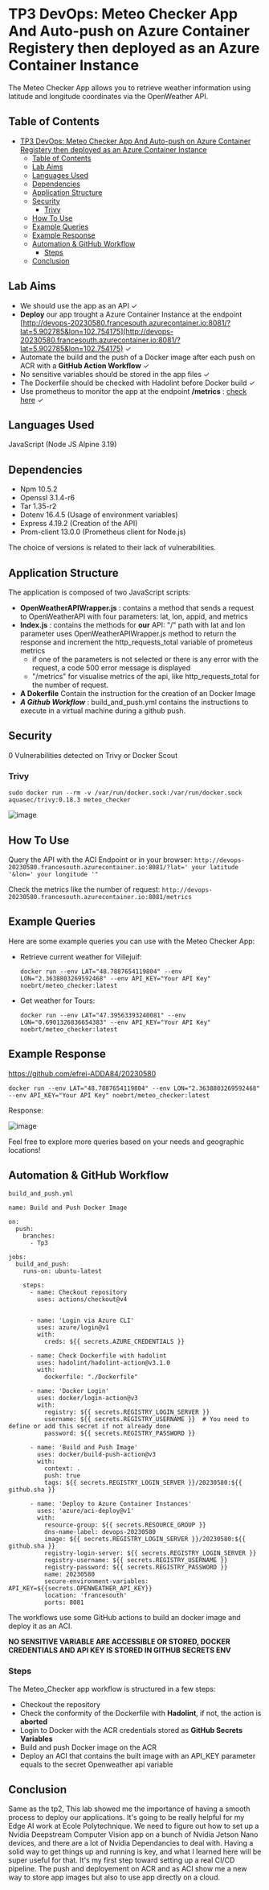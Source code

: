 # TP3 DevOps: Meteo Checker App And Auto-push on Azure Container Registery then deployed as an Azure Container Instance

The Meteo Checker App allows you to retrieve weather information using latitude and longitude coordinates via the OpenWeather API.


## Table of Contents

- [TP3 DevOps: Meteo Checker App And Auto-push on Azure Container Registery then deployed as an Azure Container Instance](#tp3-devops-meteo-checker-app-and-auto-push-on-azure-container-registery-then-deployed-as-an-azure-container-instance)
  - [Table of Contents](#table-of-contents)
  - [Lab Aims](#lab-aims)
  - [Languages Used](#languages-used)
  - [Dependencies](#dependencies)
  - [Application Structure](#application-structure)
  - [Security](#security)
    - [Trivy](#trivy)
  - [How To Use](#how-to-use)
  - [Example Queries](#example-queries)
  - [Example Response](#example-response)
  - [Automation \& GitHub Workflow](#automation--github-workflow)
    - [Steps](#steps)
  - [Conclusion](#conclusion)

## Lab Aims

* We should use the app as an API ✓
* **Deploy** our app trought a Azure Container Instance at the endpoint [http://devops-20230580.francesouth.azurecontainer.io:8081/?lat=5.902785&lon=102.754175](http://devops-20230580.francesouth.azurecontainer.io:8081/?lat=5.902785&lon=102.754175) ✓
* Automate the build and the push of a Docker image after each push on ACR with a **GitHub Action Workflow** ✓
* No sensitive variables should be stored in the app files ✓
* The Dockerfile should be checked with Hadolint before Docker build ✓
* Use prometheus to monitor the app at the endpoint **/metrics** : [check here](http://devops-20230580.francesouth.azurecontainer.io:8081/metrics) ✓

## Languages Used

JavaScript (Node JS Alpine 3.19)

## Dependencies

* Npm 10.5.2
* Openssl 3.1.4-r6
* Tar 1.35-r2
* Dotenv 16.4.5 (Usage of environment variables)
* Express 4.19.2 (Creation of the API)
* Prom-client 13.0.0 (Prometheus client for Node.js)

The choice of versions is related to their lack of vulnerabilities.

## Application Structure
The application is composed of two JavaScript scripts:
* **OpenWeatherAPIWrapper.js** : contains a method that sends a request to OpenWeatherAPI with four parameters: lat, lon, appid, and metrics
* **Index.js** : contains the methods for **our** API: "/" path with lat and lon parameter uses OpenWeatherAPIWrapper.js method to return the response and increment the http_requests_total variable of prometeus metrics
  - if one of the parameters is not selected or there is any error with the request, a code 500 error message is displayed
  - "/metrics" for visualise metrics of the api, like http_requests_total for the number of request.
* **A Dokerfile** Contain the instruction for the creation of an Docker Image
* ***A Github Workflow*** : build_and_push.yml contains the instructions to execute in a virtual machine during a github push.  
 

## Security

0 Vulnerabilities detected on Trivy or Docker Scout

### Trivy

```sudo docker run --rm -v /var/run/docker.sock:/var/run/docker.sock aquasec/trivy:0.18.3 meteo_checker```

![image](https://github.com/efrei-ADDA84/20230580/assets/94910317/c6e5379a-90fc-48c4-b296-f83128f78a63)

## How To Use

Query the API with the ACI Endpoint or in your browser: ```http://devops-20230580.francesouth.azurecontainer.io:8081/?lat=' your latitude '&lon=' your longitude '"```

Check the metrics like the number of request: ```http://devops-20230580.francesouth.azurecontainer.io:8081/metrics```

## Example Queries

Here are some example queries you can use with the Meteo Checker App:

- Retrieve current weather for Villejuif:
  ```
  docker run --env LAT="48.7887654119804" --env LON="2.3638803269592468" --env API_KEY="Your API Key" noebrt/meteo_checker:latest
  ```

- Get weather for Tours:
  ```
  docker run --env LAT="47.39563393240081" --env LON="0.6901326836654383" --env API_KEY="Your API Key" noebrt/meteo_checker:latest
  ```

## Example Response
https://github.com/efrei-ADDA84/20230580
```
docker run --env LAT="48.7887654119804" --env LON="2.3638803269592468" --env API_KEY="Your API Key" noebrt/meteo_checker:latest
```
Response:

![image](https://github.com/efrei-ADDA84/20230580/assets/94910317/19a885f6-999a-48c1-84af-1a47ae88d5cf)

Feel free to explore more queries based on your needs and geographic locations!

## Automation & GitHub Workflow

`build_and_push.yml`
```
name: Build and Push Docker Image

on:
  push:
    branches:
      - Tp3

jobs:
  build_and_push:
    runs-on: ubuntu-latest

    steps:
      - name: Checkout repository
        uses: actions/checkout@v4


      - name: 'Login via Azure CLI'
        uses: azure/login@v1
        with:
          creds: ${{ secrets.AZURE_CREDENTIALS }}

      - name: Check Dockerfile with hadolint
        uses: hadolint/hadolint-action@v3.1.0
        with:
          dockerfile: "./Dockerfile"

      - name: 'Docker Login'
        uses: docker/login-action@v3
        with:
          registry: ${{ secrets.REGISTRY_LOGIN_SERVER }}
          username: ${{ secrets.REGISTRY_USERNAME }}  # You need to define or add this secret if not already done
          password: ${{ secrets.REGISTRY_PASSWORD }}

      - name: 'Build and Push Image'
        uses: docker/build-push-action@v3
        with:
          context: .
          push: true
          tags: ${{ secrets.REGISTRY_LOGIN_SERVER }}/20230580:${{ github.sha }}

      - name: 'Deploy to Azure Container Instances'
        uses: 'azure/aci-deploy@v1'
        with:
          resource-group: ${{ secrets.RESOURCE_GROUP }}
          dns-name-label: devops-20230580
          image: ${{ secrets.REGISTRY_LOGIN_SERVER }}/20230580:${{ github.sha }}
          registry-login-server: ${{ secrets.REGISTRY_LOGIN_SERVER }}
          registry-username: ${{ secrets.REGISTRY_USERNAME }}
          registry-password: ${{ secrets.REGISTRY_PASSWORD }}
          name: 20230580
          secure-environment-variables: API_KEY=${{secrets.OPENWEATHER_API_KEY}}
          location: 'francesouth'
          ports: 8081

```

The workflows use some GitHub actions to build an docker image and deploy it as an ACI.

**NO SENSITIVE VARIABLE ARE ACCESSIBLE OR STORED, DOCKER CREDENTIALS AND API KEY IS STORED IN GITHUB SECRETS ENV**

### Steps

The Meteo_Checker app workflow is structured in a few steps:

* Checkout the repository
* Check the conformity of the Dockerfile with **Hadolint**, if not, the action is **aborted**
* Login to Docker with the ACR credentials stored
 as **GitHub Secrets Variables**
* Build and push Docker image on the ACR
* Deploy an ACI that contains the built image with an API_KEY parameter equals to the secret Openweather api variable 

## Conclusion 

Same as the tp2, This lab showed me the importance of having a smooth process to deploy our applications. It's going to be really helpful for my Edge AI work at Ecole Polytechnique. We need to figure out how to set up a Nvidia Deepstream Computer Vision app on a bunch of Nvidia Jetson Nano devices, and there are a lot of Nvidia Dependancies to deal with. Having a solid way to get things up and running is key, and what I learned here will be super useful for that. It's my first step toward setting up a real CI/CD pipeline. The push and deployement on ACR and as ACI show me a new way to store app images but also to use app directly on a cloud.
